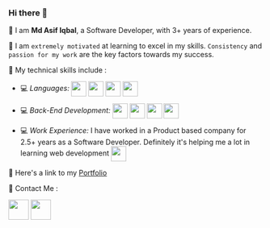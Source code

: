 ### Hi there 👋

<!--
**MaxAsif/MaxAsif** is a ✨ _special_ ✨ repository because its `README.md` (this file) appears on your GitHub profile.

Here are some ideas to get you started:

- 🔭 I’m currently working on ...
- 🌱 I’m currently learning ...
- 👯 I’m looking to collaborate on ...
- 🤔 I’m looking for help with ...
- 💬 Ask me about ...
- 📫 How to reach me: ...
- 😄 Pronouns: ...
- ⚡ Fun fact: ...
-->

📌 I am **Md Asif Iqbal**, a Software Developer, with 3+ years of experience.

📌 I am `extremely motivated` at learning to excel in my skills. `Consistency` and `passion for my work` are the key factors towards my success.

📌 My technical skills include :


 - 💻 *Languages:*  <img align="center" height="30" src="https://img.icons8.com/color/144/000000/python.png"/> <img align="center" height="30" src="https://img.icons8.com/color/144/000000/java.png"/> <img align="center" height="30" src="https://img.icons8.com/color/48/000000/javascript.png"/> <img align="center" height="30" src="https://img.icons8.com/color/48/000000/php.png"/>

 - 💻 *Back-End Development:*  <img align="center" height="30" src="https://img.icons8.com/color/48/000000/django.png"/> <img align="center" height="30" src="https://img.icons8.com/color/48/000000/flask.png"/> <img align="center" height="30" src="https://img.icons8.com/color/48/000000/mysql.png"/> <img align="center" height="30" src="https://img.icons8.com/color/48/000000/java-web-token.png"/>

 
 - 💻 *Work Experience:* I have worked in a Product based company for 2.5+ years as a Software Developer. Definitely it's helping me a lot in learning web development <img align="center" height="30" src="https://img.icons8.com/emoji/48/000000/rocket-emji.png"/> 

📌 Here's a link to my [Portfolio](https://maxasif.github.io)


📌 Contact Me :

[<img align="center" height="40" src="https://img.icons8.com/color/48/000000/hot-article.png"/>](https://leetcode.com/AsifIqbal1997/)
[<img align="center" height="40" src="https://img.icons8.com/color/144/000000/linkedin.png"/>](https://www.linkedin.com/in/asif-iqbal-8513a5147/)
<!--[<img align="center" height="40" src="https://img.icons8.com/fluent/144/000000/twitter.png"/>]()-->

